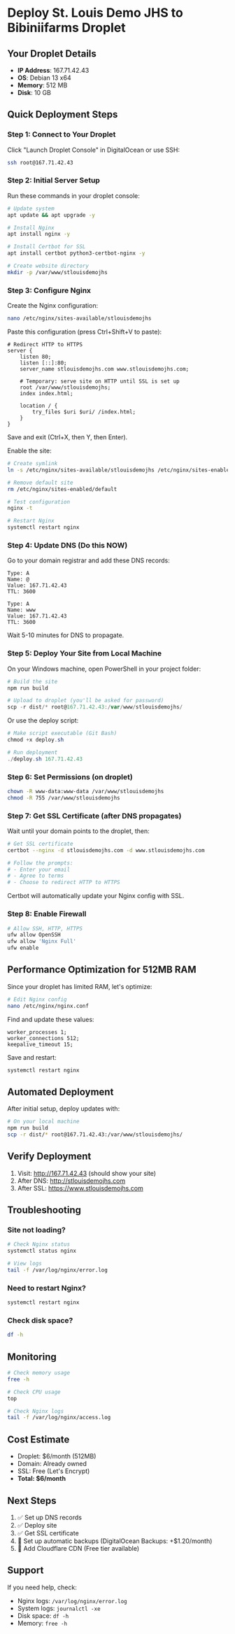 # Deploy St. Louis Demo JHS to Bibiniifarms Droplet

## Your Droplet Details
- **IP Address**: 167.71.42.43
- **OS**: Debian 13 x64
- **Memory**: 512 MB
- **Disk**: 10 GB

## Quick Deployment Steps

### Step 1: Connect to Your Droplet

Click "Launch Droplet Console" in DigitalOcean or use SSH:

```bash
ssh root@167.71.42.43
```

### Step 2: Initial Server Setup

Run these commands in your droplet console:

```bash
# Update system
apt update && apt upgrade -y

# Install Nginx
apt install nginx -y

# Install Certbot for SSL
apt install certbot python3-certbot-nginx -y

# Create website directory
mkdir -p /var/www/stlouisdemojhs
```

### Step 3: Configure Nginx

Create the Nginx configuration:

```bash
nano /etc/nginx/sites-available/stlouisdemojhs
```

Paste this configuration (press Ctrl+Shift+V to paste):

```nginx
# Redirect HTTP to HTTPS
server {
    listen 80;
    listen [::]:80;
    server_name stlouisdemojhs.com www.stlouisdemojhs.com;
    
    # Temporary: serve site on HTTP until SSL is set up
    root /var/www/stlouisdemojhs;
    index index.html;
    
    location / {
        try_files $uri $uri/ /index.html;
    }
}
```

Save and exit (Ctrl+X, then Y, then Enter).

Enable the site:

```bash
# Create symlink
ln -s /etc/nginx/sites-available/stlouisdemojhs /etc/nginx/sites-enabled/

# Remove default site
rm /etc/nginx/sites-enabled/default

# Test configuration
nginx -t

# Restart Nginx
systemctl restart nginx
```

### Step 4: Update DNS (Do this NOW)

Go to your domain registrar and add these DNS records:

```
Type: A
Name: @
Value: 167.71.42.43
TTL: 3600

Type: A
Name: www
Value: 167.71.42.43
TTL: 3600
```

Wait 5-10 minutes for DNS to propagate.

### Step 5: Deploy Your Site from Local Machine

On your Windows machine, open PowerShell in your project folder:

```powershell
# Build the site
npm run build

# Upload to droplet (you'll be asked for password)
scp -r dist/* root@167.71.42.43:/var/www/stlouisdemojhs/
```

Or use the deploy script:

```powershell
# Make script executable (Git Bash)
chmod +x deploy.sh

# Run deployment
./deploy.sh 167.71.42.43
```

### Step 6: Set Permissions (on droplet)

```bash
chown -R www-data:www-data /var/www/stlouisdemojhs
chmod -R 755 /var/www/stlouisdemojhs
```

### Step 7: Get SSL Certificate (after DNS propagates)

Wait until your domain points to the droplet, then:

```bash
# Get SSL certificate
certbot --nginx -d stlouisdemojhs.com -d www.stlouisdemojhs.com

# Follow the prompts:
# - Enter your email
# - Agree to terms
# - Choose to redirect HTTP to HTTPS
```

Certbot will automatically update your Nginx config with SSL.

### Step 8: Enable Firewall

```bash
# Allow SSH, HTTP, HTTPS
ufw allow OpenSSH
ufw allow 'Nginx Full'
ufw enable
```

## Performance Optimization for 512MB RAM

Since your droplet has limited RAM, let's optimize:

```bash
# Edit Nginx config
nano /etc/nginx/nginx.conf
```

Find and update these values:

```nginx
worker_processes 1;
worker_connections 512;
keepalive_timeout 15;
```

Save and restart:

```bash
systemctl restart nginx
```

## Automated Deployment

After initial setup, deploy updates with:

```bash
# On your local machine
npm run build
scp -r dist/* root@167.71.42.43:/var/www/stlouisdemojhs/
```

## Verify Deployment

1. Visit: http://167.71.42.43 (should show your site)
2. After DNS: http://stlouisdemojhs.com
3. After SSL: https://www.stlouisdemojhs.com

## Troubleshooting

### Site not loading?
```bash
# Check Nginx status
systemctl status nginx

# View logs
tail -f /var/log/nginx/error.log
```

### Need to restart Nginx?
```bash
systemctl restart nginx
```

### Check disk space?
```bash
df -h
```

## Monitoring

```bash
# Check memory usage
free -h

# Check CPU usage
top

# Check Nginx logs
tail -f /var/log/nginx/access.log
```

## Cost Estimate

- Droplet: $6/month (512MB)
- Domain: Already owned
- SSL: Free (Let's Encrypt)
- **Total: $6/month**

## Next Steps

1. ✅ Set up DNS records
2. ✅ Deploy site
3. ✅ Get SSL certificate
4. 🔄 Set up automatic backups (DigitalOcean Backups: +$1.20/month)
5. 🔄 Add Cloudflare CDN (Free tier available)

## Support

If you need help, check:
- Nginx logs: `/var/log/nginx/error.log`
- System logs: `journalctl -xe`
- Disk space: `df -h`
- Memory: `free -h`

